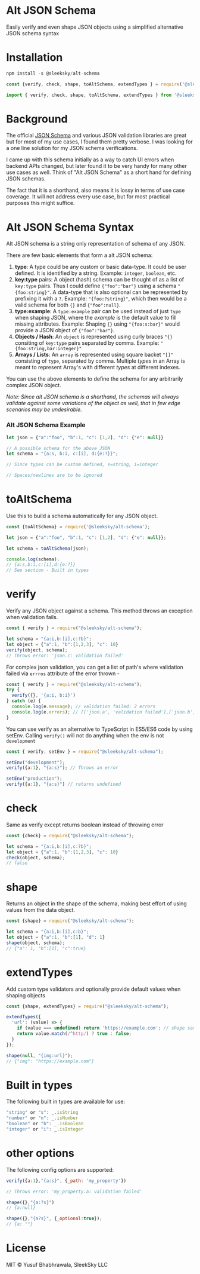 # Alt JSON Schema

Easily verify and even shape JSON objects using a simplified alternative JSON schema syntax

# Installation

```JavaScript
npm install -s @sleeksky/alt-schema

const {verify, check, shape, toAltSchema, extendTypes } = require('@sleeksky/alt-schema')

import { verify, check, shape, toAltSchema, extendTypes } from '@sleeksky/alt-schema';
```
# Background

The official [JSON Schema](https://json-schema.org/) and various JSON validation libraries are great but for most of my use cases, I found them pretty verbose. I was looking for a one line solution for my JSON schema verifications.

I came up with this schema initially as a way to catch UI errors when backend APIs changed, but later found it to be very handy for many other use cases as well. Think of "Alt JSON Schema" as a short hand for defining JSON schemas.

The fact that it is a shorthand, also means it is lossy in terms of use case coverage. It will not address every use case, but for most practical purposes this might suffice.

# Alt JSON Schema Syntax

Alt JSON schema is a string only representation of schema of any JSON.

There are few basic elements that form a alt JSON schema:
1. **type**: A type could be any custom or basic data-type. It could be user defined. It is identified by a string. Example: `integer`, `boolean`, etc.
2. **key:type** pairs: A object (hash) schema can be thought of as a list of `key:type` pairs. Thus I could define `{"foo":"bar"}` using a schema `"{foo:string}"`. A data-type that is also optional can be represented by prefixing it with a `?`. Example: `"{foo:?string}"`, which then would be a valid schema for both `{}` and `{"foo":null}`.
3. **type:example**: A `type:example` pair can be used instead of just `type` when shaping JSON, where the _example_ is the default value to fill missing attributes. Example: Shaping `{}` using `"{foo:s:bar}"` would provide a JSON object of `{"foo":"bar"}`.
4. **Objects / Hash**: An `object` is represented using curly braces  `"{}` consiting of `key:type` pairs separated by comma. Example: `"{foo:string,bar:integer}"`
5. **Arrays / Lists**: An `array` is represented using square backet `"[]"` consisting of `type`, separated by comma. Multiple _types_ in an Array is meant to represent Array's with different _types_ at different indexes.

You can use the above elements to define the schema for any arbitrarily complex JSON object. 

_Note: Since alt JSON schema is a shorthand, the schemas will always validate against some variations of the object as well, that in few edge scenarios may be undesirable._

### Alt JSON Schema Example
```JavaScript
let json = {"a":"foo", "b":1, "c": [1,2], "d": {"e": null}}

// A possible schema for the above JSON
let schema = "{a:s, b:i, c:[i], d:{e:?}}";

// Since types can be custom defined, s=string, i=integer

// Spaces/newlines are to be ignored
```

# toAltSchema
Use this to build a schema automatically for any JSON object.
```JavaScript
const {toAltSchema} = require('@sleeksky/alt-schema');

let json = {"a":"foo", "b":1, "c": [1,2], "d": {"e": null}};

let schema = toAltSchema(json);

console.log(schema); 
// {a:s,b:i,c:[i],d:{e:?}} 
// See section - Built in types
```

# verify
Verify any JSON object against a schema. This method throws an exception when validation fails.
```JavaScript
const { verify } = require("@sleeksky/alt-schema");

let schema = "{a:i,b:[i],c:?b}";
let object = {"a":1, "b":[1,2,3], "c": 10}
verify(object, schema); 
// Throws error: 'json.c: validation failed'
```
For complex json validation, you can get a list of path's where validation failed via `errros` attribute of the error thrown -
```JavaScript
const { verify } = require("@sleeksky/alt-schema");
try {
  verify({}, '{a:i, b:i}')
} catch (e) {
  console.log(e.message); // validation failed: 2 errors
  console.log(e.errors); // [['json.a', 'validation failed'],['json.b', 'validation failed']]
}
```

You can use verify as an alternative to TypeScript in ES5/ES6 code by using setEnv. Calling `verify()` will not do anything when the env is not `development`
```JavaScript
const { verify, setEnv } = require("@sleeksky/alt-schema");

setEnv("development");
verify({a:1}, "{a:s}"); // Throws an error

setEnv("production");
verify({a:1}, "{a:s}") // returns undefined

```

# check
Same as verify except returns boolean instead of throwing error
```JavaScript
const {check} = require("@sleeksky/alt-schema");

let schema = "{a:i,b:[i],c:?b}";
let object = {"a":1, "b":[1,2,3], "c": 10}
check(object, schema); 
// false
```

# shape
Returns an object in the shape of the schema, making best effort of using values from the data object.
```JavaScript
const {shape} = require("@sleeksky/alt-schema");

let schema = "{a:i,b:[i],c:b}";
let object = {"a":1, "b":[1], "d": 1}
shape(object, schema); 
// {"a": 1, "b":[1], "c":true}
```

# extendTypes
Add custom type validators and optionally provide default values when shaping objects
```JavaScript
const {shape, extendTypes} = require("@sleeksky/alt-schema");

extendTypes({
  'url': (value) => {
    if (value === undefined) return 'https://example.com'; // shape sample
    return value.match(/^http/) ? true : false;
  }
});

shape(null, "{img:url}");
// {"img": "https://example.com"}
```
# Built in types
The following built in types are available for use:
```JavaScript
"string" or "s": _.isString
"number" or "n": _.isNumber
"boolean" or "b": _.isBoolean
"integer" or "i": _.isInteger

```

# other options
The following config options are supported:
```JavaScript
verify({a:1},"{a:s}", {_path: 'my_property'})

// Throws error: 'my_property.a: validation failed'

shape({},"{a:?s}")
// {a:null}

shape({},"{a?s}", {_optional:true});
// {a: ""}
```

# License

MIT © Yusuf Bhabhrawala, SleekSky LLC
